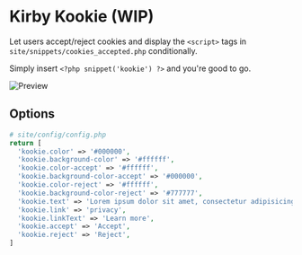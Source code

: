 # Kirby Kookie (WIP)

Let users accept/reject cookies and display the `<script>` tags in `site/snippets/cookies_accepted.php` conditionally.

Simply insert `<?php snippet('kookie') ?>` and you're good to go.

![Preview](https://user-images.githubusercontent.com/7975568/91409020-17ecbe00-e845-11ea-8d3f-3c16a56b90cc.gif)


## Options

```php
# site/config/config.php
return [
  'kookie.color' => '#000000',
  'kookie.background-color' => '#ffffff',
  'kookie.color-accept' => '#ffffff',
  'kookie.background-color-accept' => '#000000',
  'kookie.color-reject' => '#ffffff',
  'kookie.background-color-reject' => '#777777',
  'kookie.text' => 'Lorem ipsum dolor sit amet, consectetur adipisicing elit, sed do eiusmod tempor incididunt ut labore et dolore magna aliqua.',
  'kookie.link' => 'privacy',
  'kookie.linkText' => 'Learn more',
  'kookie.accept' => 'Accept',
  'kookie.reject' => 'Reject',
]

